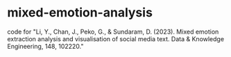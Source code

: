 # mixed-emotion-analysis
code for "Li, Y., Chan, J., Peko, G., &amp; Sundaram, D. (2023). Mixed emotion extraction analysis and visualisation of social media text. Data &amp; Knowledge Engineering, 148, 102220."
